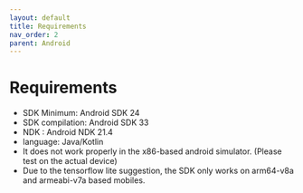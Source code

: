 ```yaml
---
layout: default
title: Requirements
nav_order: 2
parent: Android
---
```


# Requirements
- SDK Minimum: Android SDK 24
- SDK compilation: Android SDK 33
- NDK : Android NDK 21.4
- language: Java/Kotlin
- It does not work properly in the x86-based android simulator. (Please test on the actual device)
- Due to the tensorflow lite suggestion, the SDK only works on arm64-v8a and armeabi-v7a based mobiles.

